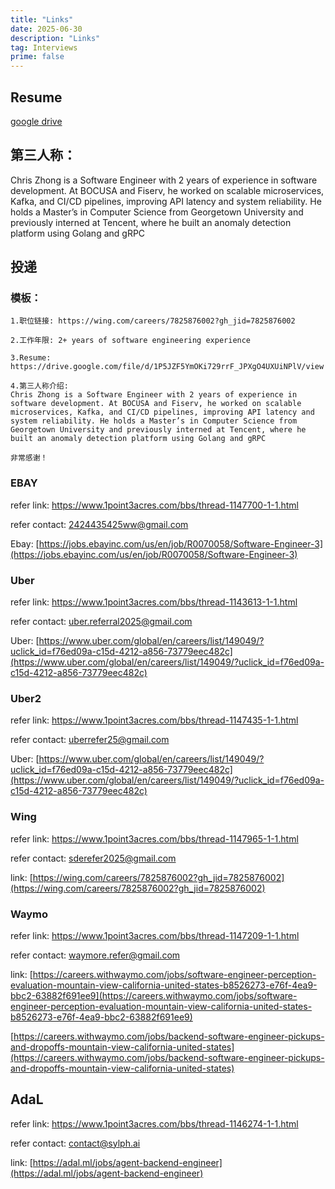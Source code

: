 ```yaml
---
title: "Links"
date: 2025-06-30
description: "Links"
tag: Interviews
prime: false
---
```


## Resume

[google drive](https://drive.google.com/file/d/1P5JZF5YmOKi729rrF_JPXgO4UXUiNPlV/view?usp=sharing)

## 第三人称：

Chris Zhong is a Software Engineer with 2 years of experience in software development. At BOCUSA and Fiserv, he worked on scalable microservices, Kafka, and CI/CD pipelines, improving API latency and system reliability. He holds a Master’s in Computer Science from Georgetown University and previously interned at Tencent, where he built an anomaly detection platform using Golang and gRPC

## 投递

### 模板：

```gmail
1.职位链接: https://wing.com/careers/7825876002?gh_jid=7825876002

2.工作年限: 2+ years of software engineering experience  

3.Resume: https://drive.google.com/file/d/1P5JZF5YmOKi729rrF_JPXgO4UXUiNPlV/view

4.第三人称介绍:  
Chris Zhong is a Software Engineer with 2 years of experience in software development. At BOCUSA and Fiserv, he worked on scalable microservices, Kafka, and CI/CD pipelines, improving API latency and system reliability. He holds a Master’s in Computer Science from Georgetown University and previously interned at Tencent, where he built an anomaly detection platform using Golang and gRPC

非常感谢！
```

### EBAY

refer link: https://www.1point3acres.com/bbs/thread-1147700-1-1.html

refer contact: 2424435425ww@gmail.com

Ebay: [https://jobs.ebayinc.com/us/en/job/R0070058/Software-Engineer-3](https://jobs.ebayinc.com/us/en/job/R0070058/Software-Engineer-3)

### Uber

refer link: https://www.1point3acres.com/bbs/thread-1143613-1-1.html

refer contact: uber.referral2025@gmail.com

Uber: [https://www.uber.com/global/en/careers/list/149049/?uclick_id=f76ed09a-c15d-4212-a856-73779eec482c](https://www.uber.com/global/en/careers/list/149049/?uclick_id=f76ed09a-c15d-4212-a856-73779eec482c)

### Uber2

refer link: https://www.1point3acres.com/bbs/thread-1147435-1-1.html

refer contact: uberrefer25@gmail.com

Uber: [https://www.uber.com/global/en/careers/list/149049/?uclick_id=f76ed09a-c15d-4212-a856-73779eec482c](https://www.uber.com/global/en/careers/list/149049/?uclick_id=f76ed09a-c15d-4212-a856-73779eec482c)

### Wing

refer link: https://www.1point3acres.com/bbs/thread-1147965-1-1.html

refer contact: sderefer2025@gmail.com

link: [https://wing.com/careers/7825876002?gh_jid=7825876002](https://wing.com/careers/7825876002?gh_jid=7825876002)

### Waymo

refer link: https://www.1point3acres.com/bbs/thread-1147209-1-1.html

refer contact: waymore.refer@gmail.com

link: [https://careers.withwaymo.com/jobs/software-engineer-perception-evaluation-mountain-view-california-united-states-b8526273-e76f-4ea9-bbc2-63882f691ee9](https://careers.withwaymo.com/jobs/software-engineer-perception-evaluation-mountain-view-california-united-states-b8526273-e76f-4ea9-bbc2-63882f691ee9)

[https://careers.withwaymo.com/jobs/backend-software-engineer-pickups-and-dropoffs-mountain-view-california-united-states](https://careers.withwaymo.com/jobs/backend-software-engineer-pickups-and-dropoffs-mountain-view-california-united-states)


## AdaL

refer link: https://www.1point3acres.com/bbs/thread-1146274-1-1.html

refer contact: contact@sylph.ai

link: [https://adal.ml/jobs/agent-backend-engineer](https://adal.ml/jobs/agent-backend-engineer)



